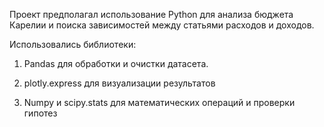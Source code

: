 Проект предполагал использование Python для анализа бюджета Карелии и поиска зависимостей между статьями расходов и доходов.

Использовались библиотеки:

1) Pandas для обработки и очистки датасета.

2) plotly.express для визуализации результатов

3) Numpy и scipy.stats для математических операций и проверки гипотез
